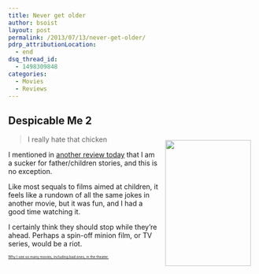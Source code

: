 ```yaml
---
title: Never get older
author: bsoist
layout: post
permalink: /2013/07/13/never-get-older/
pdrp_attributionLocation:
  - end
dsq_thread_id:
  - 1498309848
categories:
  - Movies
  - Reviews
---
```

## Despicable Me 2

<div style="float:right;padding:10px;">
  <a href="http://www.amazon.com/gp/product/B00DD49R0E/ref=as_li_ss_il?ie=UTF8&#038;camp=1789&#038;creative=390957&#038;creativeASIN=B00DD49R0E&#038;linkCode=as2&#038;tag=weifyoasme-20"><img width="174.5" height="255.5" border="0" src="http://ws-na.amazon-adsystem.com/widgets/q?_encoding=UTF8&#038;ASIN=B00DD49R0E&#038;Format=_SX500_&#038;ID=AsinImage&#038;MarketPlace=US&#038;ServiceVersion=20070822&#038;WS=1&#038;tag=weifyoasme-20" /></a><img src="http://ir-na.amazon-adsystem.com/e/ir?t=weifyoasme-20&#038;l=as2&#038;o=1&#038;a=B00DD49R0E" width="1" height="1" border="0" alt="" style="border:none !important; margin:0px !important;" />
</div>

> I really hate that chicken

I mentioned in [another review today][1] that I am a sucker for father/children stories, and this is no exception.

Like most sequals to films aimed at children, it feels like a rundown of all the same jokes in another movie, but it was fun, and I had a good time watching it.

I certainly think they should stop while they&#8217;re ahead. Perhaps a spin-off minion film, or TV series, would be a riot.

<p style="font-size:0.5em;">
  <a href="http://whsjr.soistmann.com/oped/movie-pass/">Why I see so many movies, including bad ones, in the theater.</a>
</p>

<div style="clear:both;">
  &nbsp;
</div>

<img style="opacity: 0;position: absolute;top:0; left:0" src="http://ws-na.amazon-adsystem.com/widgets/q?_encoding=UTF8&#038;ASIN=B00DD49R0E&#038;Format=_SX500_&#038;ID=AsinImage&#038;MarketPlace=US&#038;ServiceVersion=20070822&#038;WS=1&#038;tag=weifyoasme-20" />

 [1]: http://whsjr.soistmann.com/oped/2013/07/13/you-think-we-can-squeeze-one-more-cliche-in-this-film/